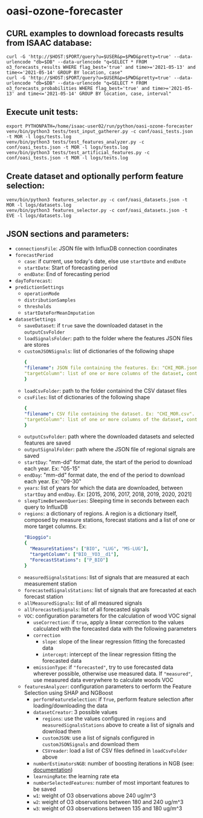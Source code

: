 # oasi-ozone-forecaster

## CURL examples to download forecasts results from ISAAC database:
```
curl -G 'http://$HOST:$PORT/query?u=$USER&p=$PWD&pretty=true' --data-urlencode "db=$DB" --data-urlencode "q=SELECT * FROM o3_forecasts_results WHERE flag_best='true' and time>='2021-05-13' and time<='2021-05-14' GROUP BY location, case"
curl -G 'http://$HOST:$PORT/query?u=$USER&p=$PWD&pretty=true' --data-urlencode "db=$DB" --data-urlencode "q=SELECT * FROM o3_forecasts_probabilities WHERE flag_best='true' and time>='2021-05-13' and time<='2021-05-14' GROUP BY location, case, interval"
```

## Execute unit tests:

```
export PYTHONPATH=/home/isaac-user02/run/python/oasi-ozone-forecaster
venv/bin/python3 tests/test_input_gatherer.py -c conf/oasi_tests.json -t MOR -l logs/tests.log
venv/bin/python3 tests/test_features_analyzer.py -c conf/oasi_tests.json -t MOR -l logs/tests.log
venv/bin/python3 tests/test_artificial_features.py -c conf/oasi_tests.json -t MOR -l logs/tests.log
```

## Create dataset and optionally perform feature selection:
```
venv/bin/python3 features_selector.py -c conf/oasi_datasets.json -t MOR -l logs/datasets.log
venv/bin/python3 features_selector.py -c conf/oasi_datasets.json -t EVE -l logs/datasets.log
```


## JSON sections and parameters:

- `connectionsFile`: JSON file with InfluxDB connection coordinates
- `forecastPeriod`
  - `case`: if current, use today's date, else use `startDate` and `endDate`
  - `startDate`: Start of forecasting period
  - `endDate`: End of forecasting period
- `dayToForecast`: 
- `predictionSettings`
  - `operationMode`
  - `distributionSamples`
  - `thresholds`
  - `startDateForMeanImputation`
- `datasetSettings`
  - `saveDataset`: if `true` save the downloaded dataset in the `outputCsvFolder`
  - `loadSignalsFolder`: path to the folder where the features JSON files are stores
  - `customJSONSignals`: list of dictionaries of the following shape
    ```yaml
	{
	"filename": JSON file containing the features. Ex: "CHI_MOR.json".
	"targetColumn": list of one or more columns of the dataset, containing the O3 values of the previous day. If more than one coulmn is provided, the maximum of the daily values will constitute the response vector Y. Ex: ["CHI__YO3__d1", "BIO__YO3__d1"].
	}
	```
  - `loadCsvFolder`: path to the folder containind the CSV dataset files
  - `csvFiles`: list of dictionaries of the following shape
    ```yaml
	{
	"filename": CSV file containing the dataset. Ex: "CHI_MOR.csv".
	"targetColumn": list of one or more columns of the dataset, containing the O3 values of the previous day. If more than one coulmn is provided, the maximum of the daily values will constitute the response vector Y. Ex: ["CHI__YO3__d1", "BIO__YO3__d1"].
	}
	```  
  - `outputCsvFolder`: path where the downloaded datasets and selected features are saved
  - `outputSignalFolder`: path where the JSON file of regional signals are saved
  - `startDay`: "mm-dd" format date, the start of the period to download each year. Ex: "05-15"
  - `endDay`: "mm-dd" format date, the end of the period to download each year. Ex: "09-30"
  - `years`: list of years for which the data are downloaded, between `startDay` and `endDay`. Ex: [2015, 2016, 2017, 2018, 2019, 2020, 2021]
  - `sleepTimeBetweenQueries`: Sleeping time in seconds between each query to InfluxDB
  - `regions`: a dictionary of regions. A region is a dictionary itself, composed by measure stations, forecast stations and a list of one or more target columns. Ex:
    ```yaml
	"Bioggio": 
	{
      "MeasureStations": ["BIO", "LUG", "MS-LUG"],
      "targetColumn": ["BIO__YO3__d1"],
      "ForecastStations": ["P_BIO"]
    }
	```  
  - `measuredSignalsStations`: list of signals that are measured at each measurement station
  - `forecastedSignalsStations`: list of signals that are forecasted at each forecast station
  - `allMeasuredSignals`: list of all measured signals
  - `allForecastedSignals`: list of all forecasted signals
  - `VOC`: configuration parameters for the calculation of wood VOC signal 
    - `useCorrection`: if `true`, apply a linear correction to the values calculated with the forecasted data with the following parameters
    - `correction`
	  - `slope`: slope of the linear regression fitting the forecasted data
	  - `intercept`: intercept of the linear regression fitting the forecasted data
    - `emissionType`: if `"forecasted"`, try to use forecasted data wherever possible, otherwise use measured data. If `"measured"`, use measured data everywhere to calculate woods VOC
  - `featuresAnalyzer`: configuration parameters to oerform the Feature Selection using SHAP and NGBoost
    - `performFeatureSelection`: if `True`, perform feature selection after loading/downloading the data 
    - `datasetCreator`: 3 possible values
      - `regions`: use the values configured in `regions` and `measuredSignalsStations` above to create a list of signals and download them
      - `customJSON`: use a list of signals configured in `customJSONSignals` and download them
      - `CSVreader`: load a list of CSV files defined in `loadCsvFolder` above
    - `numberEstimatorsNGB`: number of boosting iterations in NGB (see: [documentation](https://github.com/stanfordmlgroup/ngboost/blob/master/ngboost/api.py))
    - `learningRate`: the learning rate eta
    - `numberSelectedFeatures`: number of most important features to be saved 
    - `w1`: weight of O3 observations above 240 ug/m^3
    - `w2`: weight of O3 observations between 180 and 240 ug/m^3
    - `w3`: weight of O3 observations between 135 and 180 ug/m^3
